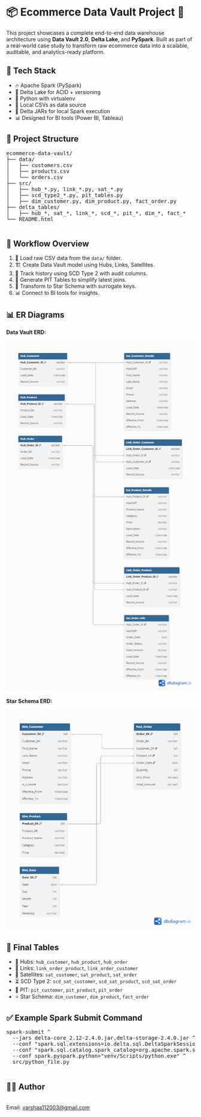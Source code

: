 <!DOCTYPE html>
<html lang="en">
<head>
  <meta charset="UTF-8" />
  

</head>
<body>

  <h1>📦 Ecommerce Data Vault Project 🚀</h1>

  <p>
    This project showcases a complete end-to-end data warehouse architecture using <strong>Data Vault 2.0</strong>, 
    <strong>Delta Lake</strong>, and <strong>PySpark</strong>. Built as part of a real-world case study to transform raw ecommerce data into a scalable, auditable, and analytics-ready platform.
  </p>

  <h2>🧰 Tech Stack</h2>
  <ul>
    <li>🔥 Apache Spark (PySpark)</li>
    <li>🧊 Delta Lake for ACID + versioning</li>
    <li>🐍 Python with virtualenv</li>
    <li>📁 Local CSVs as data source</li>
    <li>🧪 Delta JARs for local Spark execution</li>
    <li>📊 Designed for BI tools (Power BI, Tableau)</li>
  </ul>

  <h2>📁 Project Structure</h2>
  <pre>
ecommerce-data-vault/
├── data/
│   ├── customers.csv
│   ├── products.csv
│   └── orders.csv
├── src/
│   ├── hub_*.py, link_*.py, sat_*.py
│   ├── scd_type2_*.py, pit_tables.py
│   ├── dim_customer.py, dim_product.py, fact_order.py
├── delta_tables/
│   ├── hub_*, sat_*, link_*, scd_*, pit_*, dim_*, fact_*
└── README.html
  </pre>

  <h2>🧠 Workflow Overview</h2>
  <ol>
    <li>🔽 Load raw CSV data from the <code>data/</code> folder.</li>
    <li>🏗️ Create Data Vault model using Hubs, Links, Satellites.</li>
    <li>📜 Track history using SCD Type 2 with audit columns.</li>
    <li>📌 Generate PIT Tables to simplify latest joins.</li>
    <li>🌟 Transform to Star Schema with surrogate keys.</li>
    <li>📊 Connect to BI tools for insights.</li>
  </ol>

  <h2>📊 ER Diagrams</h2>
  <p><strong>Data Vault ERD:</strong></p>
  <img src="docs/data_vault_erd.png" alt="Data Vault ERD">

  <p><strong>Star Schema ERD:</strong></p>
  <img src="docs/star_schema_erd.png" alt="Star Schema ERD">

  <h2>🏁 Final Tables</h2>
  <ul>
    <li>🔷 Hubs: <code>hub_customer</code>, <code>hub_product</code>, <code>hub_order</code></li>
    <li>🔗 Links: <code>link_order_product</code>, <code>link_order_customer</code></li>
    <li>📑 Satellites: <code>sat_customer</code>, <code>sat_product</code>, <code>sat_order</code></li>
    <li>⏳ SCD Type 2: <code>scd_sat_customer</code>, <code>scd_sat_product</code>, <code>scd_sat_order</code></li>
    <li>📌 PIT: <code>pit_customer</code>, <code>pit_product</code>, <code>pit_order</code></li>
    <li>⭐ Star Schema: <code>dim_customer</code>, <code>dim_product</code>, <code>fact_order</code></li>
  </ul>

  <h2>✅ Example Spark Submit Command</h2>
  <pre>
spark-submit ^
  --jars delta-core_2.12-2.4.0.jar,delta-storage-2.4.0.jar ^
  --conf "spark.sql.extensions=io.delta.sql.DeltaSparkSessionExtension" ^
  --conf "spark.sql.catalog.spark_catalog=org.apache.spark.sql.delta.catalog.DeltaCatalog" ^
  --conf spark.pyspark.python="venv/Scripts/python.exe" ^
  src/python_file.py
  </pre>

  <h2>👩‍💻 Author</h2>
  <p>
    <br>Email: <a href="mailto:varshaa112003@gmail.com">varshaa112003@gmail.com</a>
  </p>

</body>
</html>
